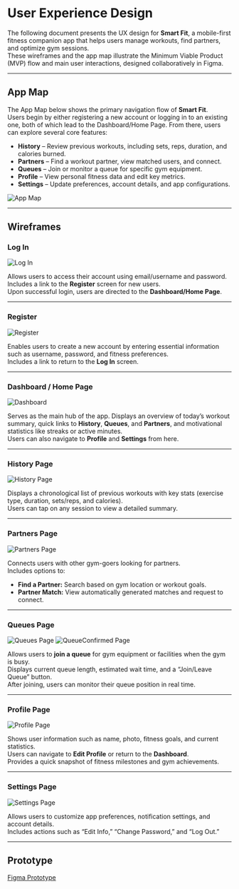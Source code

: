 # User Experience Design

The following document presents the UX design for **Smart Fit**, a mobile-first fitness companion app that helps users manage workouts, find partners, and optimize gym sessions.  
These wireframes and the app map illustrate the Minimum Viable Product (MVP) flow and main user interactions, designed collaboratively in Figma.

---

## App Map

The App Map below shows the primary navigation flow of **Smart Fit**.  
Users begin by either registering a new account or logging in to an existing one, both of which lead to the Dashboard/Home Page. From there, users can explore several core features:

* **History** – Review previous workouts, including sets, reps, duration, and calories burned.
* **Partners** – Find a workout partner, view matched users, and connect.
* **Queues** – Join or monitor a queue for specific gym equipment.
* **Profile** – View personal fitness data and edit key metrics.
* **Settings** – Update preferences, account details, and app configurations.

![App Map](ux-design/app-map.png)

---

## Wireframes

### Log In
![Log In](ux-design/Login.png)  

Allows users to access their account using email/username and password. Includes a link to the **Register** screen for new users.  
Upon successful login, users are directed to the **Dashboard/Home Page**.

---

### Register
![Register](ux-design/Register.png)  

Enables users to create a new account by entering essential information such as username, password, and fitness preferences.  
Includes a link to return to the **Log In** screen.

---

### Dashboard / Home Page
![Dashboard](ux-design/Dashboard.png)  

Serves as the main hub of the app. Displays an overview of today’s workout summary, quick links to **History**, **Queues**, and **Partners**, and motivational statistics like streaks or active minutes.  
Users can also navigate to **Profile** and **Settings** from here.

---

### History Page
![History Page](ux-design/History.png)  

Displays a chronological list of previous workouts with key stats (exercise type, duration, sets/reps, and calories).  
Users can tap on any session to view a detailed summary.

---

### Partners Page
![Partners Page](ux-design/Partners.png)  

Connects users with other gym-goers looking for partners.  
Includes options to:
- **Find a Partner:** Search based on gym location or workout goals.  
- **Partner Match:** View automatically generated matches and request to connect.

---

### Queues Page
![Queues Page](ux-design/Queues.png)
![QueueConfirmed Page](ux-design/QueuesConfirmed.png)  

Allows users to **join a queue** for gym equipment or facilities when the gym is busy.  
Displays current queue length, estimated wait time, and a “Join/Leave Queue” button.  
After joining, users can monitor their queue position in real time.

---

### Profile Page
![Profile Page](ux-design/Profile.png)  

Shows user information such as name, photo, fitness goals, and current statistics.  
Users can navigate to **Edit Profile** or return to the **Dashboard**.  
Provides a quick snapshot of fitness milestones and gym achievements.

---

### Settings Page
![Settings Page](ux-design/Settings.png)  

Allows users to customize app preferences, notification settings, and account details.  
Includes actions such as “Edit Info,” “Change Password,” and “Log Out.”

---

## Prototype
[Figma Prototype](https://www.figma.com/design/eUh8SgREd1709DvDteNzJg/SmartFit?node-id=0-1&t=fUfldpbwr77553CX-1/)